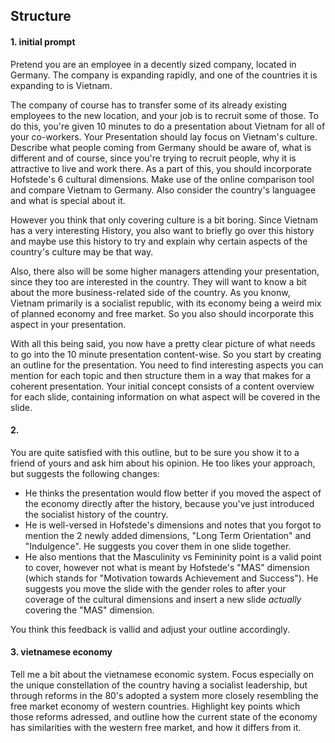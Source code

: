 ## Structure

#### 1. initial prompt
Pretend you are an employee in a decently sized company, located in Germany. The company is expanding rapidly, and one of the countries it is expanding to is Vietnam. 

The company of course has to transfer some of its already existing employees to the new location, and your job is to recruit some of those. To do this, you're given 10 minutes to do a presentation about Vietnam for all of your co-workers. Your Presentation should lay focus on Vietnam's culture. Describe what people coming from Germany should be aware of, what is different and of course, since you're trying to recruit people, why it is attractive to live and work there. As a part of this, you should incorporate Hofstede's 6 cultural dimensions. Make use of the online comparison tool and compare Vietnam to Germany. Also consider the country's languagee and what is special about it.

However you think that only covering culture is a bit boring. Since Vietnam has a very interesting History, you also want to briefly go over this history and maybe use this history to try and explain why certain aspects of the country's culture may be that way.

Also, there also will be some higher managers attending your presentation, since they too are interested in the country. They will want to know a bit about the more business-related side of the country. As you knonw, Vietnam primarily is a socialist republic, with its economy being a weird mix of planned economy and free market. So you also should incorporate this aspect in your presentation.

With all this being said, you now have a pretty clear picture of what needs to go into the 10 minute presentation content-wise. So you start by creating an outline for the presentation. You need to find interesting aspects you can mention for each topic and then structure them in a way that makes for a coherent presentation. Your initial concept consists of a content overview for each slide, containing information on what aspect will be covered in the slide.

#### 2.
You are quite satisfied with this outline, but to be sure you show it to a friend of yours and ask him about his opinion. He too likes your approach, but suggests the following changes:
- He thinks the presentation would flow better if you moved the aspect of the economy directly after the history, because you've just introduced the socialist history of the country.
- He is well-versed in Hofstede's dimensions and notes that you forgot to mention the 2 newly added dimensions, "Long Term Orientation" and "Indulgence". He suggests you cover them in one slide together.
- He also mentions that the Masculinity vs Femininity point is a valid point to cover, however not what is meant by Hofstede's "MAS" dimension (which stands for "Motivation towards Achievement and Success"). He suggests you move the slide with the gender roles to after your coverage of the cultural dimensions and insert a new slide _actually_ covering the "MAS" dimension.

You think this feedback is vallid and adjust your outline accordingly.

#### 3. vietnamese economy
Tell me a bit about the vietnamese economic system. Focus especially on the unique constellation of the country having a socialist leadership, but through reforms in the 80's adopted a system more closely resembling the free market economy of western countries. Highlight key points which those reforms adressed, and outline how the current state of the economy has similarities with the western free market, and how it differs from it.
